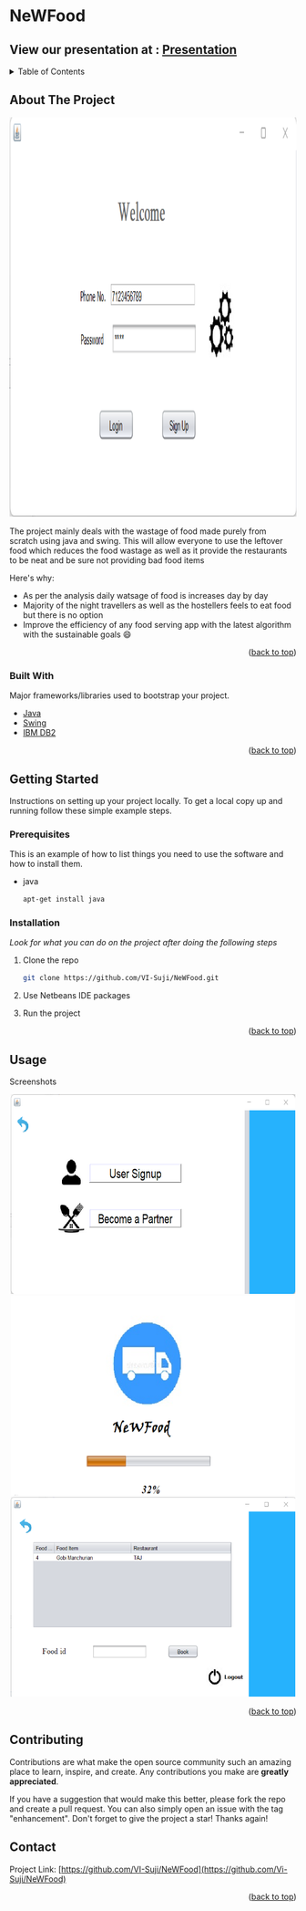 # NeWFood

## View our presentation at : [Presentation](https://prezi.com/view/2Oamlxai5faiFBw7qj63/)


<div id="top"></div>
<!--
*** Thanks for checking out the Best-README-Template. If you have a suggestion
*** that would make this better, please fork the repo and create a pull request
*** or simply open an issue with the tag "enhancement".
*** Don't forget to give the project a star!
*** Thanks again! Now go create something AMAZING! :D
-->




<!-- TABLE OF CONTENTS -->
<details>
  <summary>Table of Contents</summary>
  <ol>
    <li>
      <a href="#about-the-project">NeWFood</a>
      <ul>
        <li><a href="#built-with">Built With</a></li>
      </ul>
    </li>
    <li>
      <a href="#getting-started">Getting Started</a>
      <ul>
        <li><a href="#prerequisites">Prerequisites</a></li>
        <li><a href="#installation">Installation</a></li>
      </ul>
    </li>
    <li><a href="#usage">Usage</a></li>
    <li><a href="#contributing">Contributing</a></li>
    <li><a href="#contact">Contact</a></li>
  </ol>
</details>



<!-- ABOUT THE PROJECT -->
## About The Project

<div align="center">
  <a href="https://github.com/VI-Suji/NeWFood">
    <img src="screenshots/loginnwf.png" alt="Logo" width="1000" height="700">
  </a>
</div>

The project mainly deals with the wastage of food made purely from scratch using java and swing. This will allow everyone to use the leftover food which reduces the food wastage as well as it provide the restaurants to be neat and be sure not providing bad food items

Here's why:
* As per the analysis daily watsage of food is increases day by day
* Majority of the night travellers as well as the hostellers feels to eat food but there is no option
* Improve the efficiency of any food serving app with the latest algorithm with the sustainable goals :smile:


<p align="right">(<a href="#top">back to top</a>)</p>



### Built With

Major frameworks/libraries used to bootstrap your project.

* [Java](https://java.org/)
* [Swing](https://swing.org/)
* [IBM DB2](https://ibm.org/)

<p align="right">(<a href="#top">back to top</a>)</p>



<!-- GETTING STARTED -->
## Getting Started

Instructions on setting up your project locally.
To get a local copy up and running follow these simple example steps.

### Prerequisites

This is an example of how to list things you need to use the software and how to install them.
* java
  ```sh
  apt-get install java
  ```

### Installation

_Look for what you can do on the project after doing the following steps_


1. Clone the repo
   ```sh
   git clone https://github.com/VI-Suji/NeWFood.git
   ```
2. Use Netbeans IDE packages

3. Run the project
<p align="right">(<a href="#top">back to top</a>)</p>



<!-- USAGE EXAMPLES -->
## Usage

Screenshots

<div align="center">
  <a href="https://github.com/VI-Suji/NeWFood">
    <img src="screenshots/signup.png" alt="Logo" width="500" height="350">
  </a>
   <a href="https://github.com/VI-Suji/NeWFood">
    <img src="screenshots/newfood.png" alt="Logo" width="500" height="350">
  </a>
   <a href="https://github.com/VI-Suji/NeWFood">
    <img src="screenshots/userportal.png" alt="Logo" width="500" height="350">
  </a>
</div>

<p align="right">(<a href="#top">back to top</a>)</p>




<!-- CONTRIBUTING -->
## Contributing

Contributions are what make the open source community such an amazing place to learn, inspire, and create. Any contributions you make are **greatly appreciated**.

If you have a suggestion that would make this better, please fork the repo and create a pull request. You can also simply open an issue with the tag "enhancement".
Don't forget to give the project a star! Thanks again!


<!-- CONTACT -->
## Contact

Project Link: [https://github.com/VI-Suji/NeWFood](https://github.com/Vi-Suji/NeWFood)

<p align="right">(<a href="#top">back to top</a>)</p>
